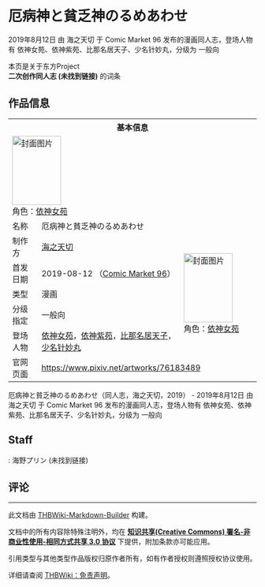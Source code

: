 # 厄病神と貧乏神のるめあわせ

<!-- source html: G:\repos\THBWiki-Markdown-Builder\THBWikiMarkdown\Temp\main\8\86\ns0%3A%E5%8E%84%E7%97%85%E7%A5%9E%E3%81%A8%E8%B2%A7%E4%B9%8F%E7%A5%9E%E3%81%AE%E3%82%8B%E3%82%81%E3%81%82%E3%82%8F%E3%81%9B.html -->

2019年8月12日 由 海之天切 于 Comic Market 96 发布的漫画同人志，登场人物有 依神女苑、依神紫苑、比那名居天子、少名针妙丸，分级为 一般向

本页是关于东方Project  
 **二次创作同人志 (未找到链接)** 的词条

## 作品信息

<table><tbody><tr><th colspan="3">基本信息</th></tr><tr><td class="cover-artwork-mobile" colspan="2"><a href="./文件-厄病神と貧乏神のるめあわせ封面.jpg.md" class="image" title="封面图片"><img alt="封面图片" src="https://upload.thwiki.cc/thumb/1/1b/%E5%8E%84%E7%97%85%E7%A5%9E%E3%81%A8%E8%B2%A7%E4%B9%8F%E7%A5%9E%E3%81%AE%E3%82%8B%E3%82%81%E3%81%82%E3%82%8F%E3%81%9B%E5%B0%81%E9%9D%A2.jpg/99px-%E5%8E%84%E7%97%85%E7%A5%9E%E3%81%A8%E8%B2%A7%E4%B9%8F%E7%A5%9E%E3%81%AE%E3%82%8B%E3%82%81%E3%81%82%E3%82%8F%E3%81%9B%E5%B0%81%E9%9D%A2.jpg" decoding="async" loading="lazy" width="99" height="140" srcset="https://upload.thwiki.cc/thumb/1/1b/%E5%8E%84%E7%97%85%E7%A5%9E%E3%81%A8%E8%B2%A7%E4%B9%8F%E7%A5%9E%E3%81%AE%E3%82%8B%E3%82%81%E3%81%82%E3%82%8F%E3%81%9B%E5%B0%81%E9%9D%A2.jpg/149px-%E5%8E%84%E7%97%85%E7%A5%9E%E3%81%A8%E8%B2%A7%E4%B9%8F%E7%A5%9E%E3%81%AE%E3%82%8B%E3%82%81%E3%81%82%E3%82%8F%E3%81%9B%E5%B0%81%E9%9D%A2.jpg 1.5x, https://upload.thwiki.cc/thumb/1/1b/%E5%8E%84%E7%97%85%E7%A5%9E%E3%81%A8%E8%B2%A7%E4%B9%8F%E7%A5%9E%E3%81%AE%E3%82%8B%E3%82%81%E3%81%82%E3%82%8F%E3%81%9B%E5%B0%81%E9%9D%A2.jpg/198px-%E5%8E%84%E7%97%85%E7%A5%9E%E3%81%A8%E8%B2%A7%E4%B9%8F%E7%A5%9E%E3%81%AE%E3%82%8B%E3%82%81%E3%81%82%E3%82%8F%E3%81%9B%E5%B0%81%E9%9D%A2.jpg 2x" data-file-width="646" data-file-height="911"></a><div class="cover-char">角色：<a href="./依神女苑.md" title="依神女苑">依神女苑</a></div></td>
</tr><tr><td class="label">名称</td><td colspan="2"> 厄病神と貧乏神のるめあわせ </td></tr><tr><td class="label">制作方</td><td><a href="./海之天切.md" title="海之天切">海之天切</a></td><td class="cover-artwork" rowspan="5" style="min-width:140px;"><a href="./文件-厄病神と貧乏神のるめあわせ封面.jpg.md" class="image" title="封面图片"><img alt="封面图片" src="https://upload.thwiki.cc/thumb/1/1b/%E5%8E%84%E7%97%85%E7%A5%9E%E3%81%A8%E8%B2%A7%E4%B9%8F%E7%A5%9E%E3%81%AE%E3%82%8B%E3%82%81%E3%81%82%E3%82%8F%E3%81%9B%E5%B0%81%E9%9D%A2.jpg/99px-%E5%8E%84%E7%97%85%E7%A5%9E%E3%81%A8%E8%B2%A7%E4%B9%8F%E7%A5%9E%E3%81%AE%E3%82%8B%E3%82%81%E3%81%82%E3%82%8F%E3%81%9B%E5%B0%81%E9%9D%A2.jpg" decoding="async" loading="lazy" width="99" height="140" srcset="https://upload.thwiki.cc/thumb/1/1b/%E5%8E%84%E7%97%85%E7%A5%9E%E3%81%A8%E8%B2%A7%E4%B9%8F%E7%A5%9E%E3%81%AE%E3%82%8B%E3%82%81%E3%81%82%E3%82%8F%E3%81%9B%E5%B0%81%E9%9D%A2.jpg/149px-%E5%8E%84%E7%97%85%E7%A5%9E%E3%81%A8%E8%B2%A7%E4%B9%8F%E7%A5%9E%E3%81%AE%E3%82%8B%E3%82%81%E3%81%82%E3%82%8F%E3%81%9B%E5%B0%81%E9%9D%A2.jpg 1.5x, https://upload.thwiki.cc/thumb/1/1b/%E5%8E%84%E7%97%85%E7%A5%9E%E3%81%A8%E8%B2%A7%E4%B9%8F%E7%A5%9E%E3%81%AE%E3%82%8B%E3%82%81%E3%81%82%E3%82%8F%E3%81%9B%E5%B0%81%E9%9D%A2.jpg/198px-%E5%8E%84%E7%97%85%E7%A5%9E%E3%81%A8%E8%B2%A7%E4%B9%8F%E7%A5%9E%E3%81%AE%E3%82%8B%E3%82%81%E3%81%82%E3%82%8F%E3%81%9B%E5%B0%81%E9%9D%A2.jpg 2x" data-file-width="646" data-file-height="911"></a><div class="cover-char">角色：<a href="./依神女苑.md" title="依神女苑">依神女苑</a></div></td>
</tr><tr><td class="label">首发日期</td><td>2019-08-12&#160;（<a href="/展会作品列表?e=Comic+Market%2396">Comic Market 96</a>）</td></tr><tr><td class="label">类型</td><td>漫画</td></tr><tr><td class="label">分级指定</td><td>一般向</td></tr><tr><td class="label">登场人物</td><td><a href="./依神女苑.md" title="依神女苑">依神女苑</a>，<a href="./依神紫苑.md" title="依神紫苑">依神紫苑</a>，<a href="./比那名居天子.md" title="比那名居天子">比那名居天子</a>，<a href="./少名针妙丸.md" title="少名针妙丸">少名针妙丸</a></td></tr>
<tr><td class="label">官网页面</td><td colspan="2"><a rel="nofollow" class="external free" href="https://www.pixiv.net/artworks/76183489">https://www.pixiv.net/artworks/76183489</a></td></tr></tbody></table>

厄病神と貧乏神のるめあわせ（同人志，海之天切，2019） - 2019年8月12日 由 海之天切 于 Comic Market 96 发布的漫画同人志，登场人物有 依神女苑、依神紫苑、比那名居天子、少名针妙丸，分级为 一般向

## Staff
: 海野プリン (未找到链接)


## 评论




---

此文档由 [THBWiki-Markdown-Builder](https://github.com/Delsin-Yu/THBWiki-Markdown-Builder) 构建。

文档中的所有内容除特殊注明外，均在 [**知识共享(Creative Commons) 署名-非商业性使用-相同方式共享 3.0 协议**](https://creativecommons.org/licenses/by-sa/3.0/deed.zh-hans) 下提供，附加条款亦可能应用。

引用类型与其他类型作品版权归原作者所有，如有作者授权则遵照授权协议使用。

详细请查阅 [THBWiki：免责声明](https://thbwiki.cc/THBWiki:%E5%85%8D%E8%B4%A3%E5%A3%B0%E6%98%8E)。

